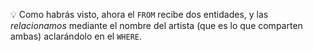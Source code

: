 :bulb: Como habrás visto, ahora el `FROM` recibe dos entidades, y las _relacionamos_ mediante el nombre del artista (que es lo que comparten ambas) aclarándolo en el `WHERE`. 